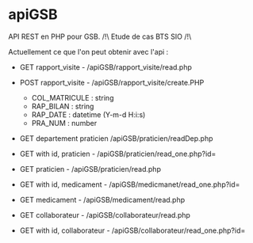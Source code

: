 # apiGSB
API REST en PHP pour GSB. /!\ Etude de cas BTS SIO /!\

Actuellement ce que l'on peut obtenir avec l'api :
  - GET rapport_visite - /apiGSB/rapport_visite/read.php
  - POST rapport_visite - /apiGSB/rapport_visite/create.PHP
    - COL_MATRICULE : string
    - RAP_BILAN : string
    - RAP_DATE : datetime (Y-m-d H:i:s)
    - PRA_NUM : number

  - GET departement praticien /apiGSB/praticien/readDep.php
  - GET with id, praticien - /apiGSB/praticien/read_one.php?id=
  - GET praticien - /apiGSB/praticien/read.php

  - GET with id, medicament - /apiGSB/medicmanet/read_one.php?id=
  - GET medicament - /apiGSB/medicament/read.php

  - GET collaborateur - /apiGSB/collaborateur/read.php
  - GET with id, collaborateur - /apiGSB/collaborateur/read_one.php?id=
